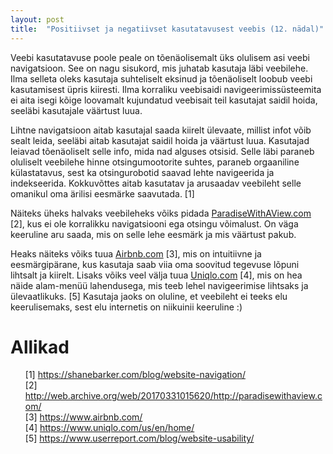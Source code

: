 ```yaml
---
layout: post
title:  "Positiivset ja negatiivset kasutatavusest veebis (12. nädal)"
---
```


Veebi kasutatavuse poole peale on tõenäolisemalt üks olulisem asi veebi navigatsioon. See on nagu sisukord, mis juhatab kasutaja läbi veebilehe. Ilma selleta oleks kasutaja suhteliselt eksinud ja tõenäoliselt loobub veebi kasutamisest üpris kiiresti. Ilma korraliku veebisaidi navigeerimissüsteemita ei aita isegi kõige loovamalt kujundatud veebisait teil kasutajat saidil hoida, seeläbi kasutajale väärtust luua.

Lihtne navigatsioon aitab kasutajal saada kiirelt ülevaate, millist infot võib sealt leida, seeläbi aitab kasutajat saidil hoida ja väärtust luua. Kasutajad leiavad tõenäoliselt selle info, mida nad alguses otsisid. Selle läbi paraneb oluliselt veebilehe hinne otsingumootorite suhtes, paraneb orgaaniline külastatavus, sest ka otsingurobotid saavad lehte navigeerida ja indekseerida. Kokkuvõttes aitab kasutatav ja arusaadav veebileht selle omanikul oma ärilisi eesmärke saavutada. [1]

Näiteks üheks halvaks veebileheks võiks pidada <a href="http://web.archive.org/web/20170331015620/http://paradisewithaview.com/">ParadiseWithAView.com</a> [2], kus ei ole korralikku navigatsiooni ega otsingu võimalust. On väga keeruline aru saada, mis on selle lehe eesmärk ja mis väärtust pakub. 

Heaks näiteks võiks tuua <a href="https://www.airbnb.com/">Airbnb.com</a> [3], mis on intuitiivne ja eesmärgipärane, kus kasutaja saab viia oma soovitud tegevuse lõpuni lihtsalt ja kiirelt. Lisaks võiks veel välja tuua <a href="https://www.uniqlo.com/us/en/home/">Uniqlo.com</a> [4], mis on hea näide alam-menüü lahendusega, mis teeb lehel navigeerimise lihtsaks ja ülevaatlikuks. [5] Kasutaja jaoks on oluline, et veebileht ei teeks elu keerulisemaks, sest elu internetis on niikuinii keeruline :)


# Allikad

<ul style="list-style-type:none;">
  <li>
    [1] <a href="https://shanebarker.com/blog/website-navigation/">https://shanebarker.com/blog/website-navigation/</a>
  </li>
  <li>
    [2] <a href="http://web.archive.org/web/20170331015620/http://paradisewithaview.com/">http://web.archive.org/web/20170331015620/http://paradisewithaview.com/</a>
  </li>
  <li>
    [3] <a href="https://www.airbnb.com/">https://www.airbnb.com/</a>
  </li>
  <li>
    [4] <a href="https://www.uniqlo.com/us/en/home/">https://www.uniqlo.com/us/en/home/</a>
  </li>
  <li>
    [5] <a href="https://www.userreport.com/blog/website-usability/">https://www.userreport.com/blog/website-usability/</a>
  </li>
</ul>
